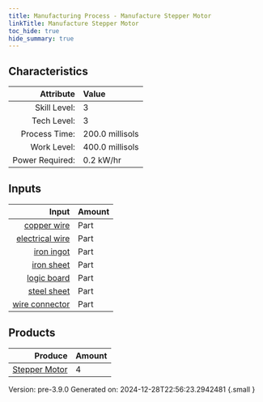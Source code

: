 ```yaml
---
title: Manufacturing Process - Manufacture Stepper Motor
linkTitle: Manufacture Stepper Motor
toc_hide: true
hide_summary: true
---
```



## Characteristics

| Attribute      | Value |
|--------:|:------|
|Skill Level:|3|
|Tech Level:|3|
|Process Time:|200.0 millisols|
|Work Level:|400.0 millisols|
|Power Required:|0.2 kW/hr|

## Inputs

| Input      | Amount |
|--------:|:------|
|[copper wire](/docs/definitions/part/copper-wire)|Part|8|
|[electrical wire](/docs/definitions/part/electrical-wire)|Part|8|
|[iron ingot](/docs/definitions/part/iron-ingot)|Part|1|
|[iron sheet](/docs/definitions/part/iron-sheet)|Part|1|
|[logic board](/docs/definitions/part/logic-board)|Part|1|
|[steel sheet](/docs/definitions/part/steel-sheet)|Part|1|
|[wire connector](/docs/definitions/part/wire-connector)|Part|8|

## Products


| Produce      | Amount |
|--------:|:------|
|[Stepper Motor](/docs/definitions/part/stepper-motor)|4|


Version: pre-3.9.0 Generated on: 2024-12-28T22:56:23.2942481
{.small }

